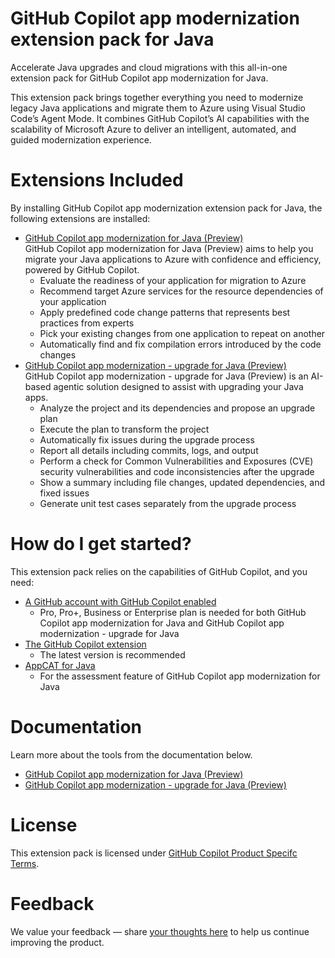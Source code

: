 # GitHub Copilot app modernization extension pack for Java

Accelerate Java upgrades and cloud migrations with this all-in-one extension pack for GitHub Copilot app modernization for Java.

This extension pack brings together everything you need to modernize legacy Java applications and migrate them to Azure using Visual Studio Code’s Agent Mode. It combines GitHub Copilot’s AI capabilities with the scalability of Microsoft Azure to deliver an intelligent, automated, and guided modernization experience.

# Extensions Included

By installing GitHub Copilot app modernization extension pack for Java, the following extensions are installed:
- [GitHub Copilot app modernization for Java (Preview)](https://marketplace.visualstudio.com/items?itemName=vscjava.migrate-java-to-azure)  
GitHub Copilot app modernization for Java (Preview) aims to help you migrate your Java applications to Azure with confidence and efficiency, powered by GitHub Copilot.
    - Evaluate the readiness of your application for migration to Azure
    - Recommend target Azure services for the resource dependencies of your application
    - Apply predefined code change patterns that represents best practices from experts
    - Pick your existing changes from one application to repeat on another
    - Automatically find and fix compilation errors introduced by the code changes
- [GitHub Copilot app modernization - upgrade for Java (Preview)](https://marketplace.visualstudio.com/items?itemName=vscjava.vscode-java-upgrade)  
GitHub Copilot app modernization - upgrade for Java (Preview) is an AI-based agentic solution designed to assist with upgrading your Java apps.
    - Analyze the project and its dependencies and propose an upgrade plan
    - Execute the plan to transform the project
    - Automatically fix issues during the upgrade process
    - Report all details including commits, logs, and output
    - Perform a check for Common Vulnerabilities and Exposures (CVE) security vulnerabilities and code inconsistencies after the upgrade
    - Show a summary including file changes, updated dependencies, and fixed issues
    - Generate unit test cases separately from the upgrade process

# How do I get started?

This extension pack relies on the capabilities of GitHub Copilot, and you need:
- [A GitHub account with GitHub Copilot enabled](https://github.com/features/copilot)
    - Pro, Pro+, Business or Enterprise plan is needed for both GitHub Copilot app modernization for Java and GitHub Copilot app modernization - upgrade for Java
- [The GitHub Copilot extension](https://code.visualstudio.com/docs/copilot/overview)
    - The latest version is recommended
- [AppCAT for Java](https://aka.ms/appcat-install)
    - For the assessment feature of GitHub Copilot app modernization for Java

# Documentation

Learn more about the tools from the documentation below.
- [GitHub Copilot app modernization for Java (Preview)](https://aka.ms/AM4JGetStarted)
- [GitHub Copilot app modernization - upgrade for Java (Preview)](https://aka.ms/ghcp-appmod/java-upgrade-docs)

# License
 
This extension pack is licensed under [GitHub Copilot Product Specifc Terms](https://github.com/customer-terms/github-copilot-product-specific-terms).

# Feedback

We value your feedback — share [your thoughts here](https://aka.ms/AM4JFeedback) to help us continue improving the product.
